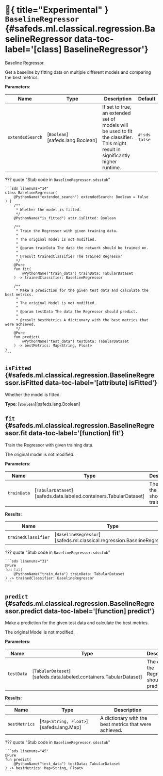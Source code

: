 [//]: # (DO NOT EDIT THIS FILE DIRECTLY. Instead, edit the corresponding stub file and execute `npm run docs:api`.)

# :test_tube:{ title="Experimental" } <code class="doc-symbol doc-symbol-class"></code> `BaselineRegressor` {#safeds.ml.classical.regression.BaselineRegressor data-toc-label='[class] BaselineRegressor'}

Baseline Regressor.

Get a baseline by fitting data on multiple different models and comparing the best metrics.

**Parameters:**

| Name | Type | Description | Default |
|------|------|-------------|---------|
| `extendedSearch` | [`Boolean`][safeds.lang.Boolean] | If set to true, an extended set of models will be used to fit the classifier. This might result in significantly higher runtime. | `#!sds false` |

??? quote "Stub code in `BaselineRegressor.sdsstub`"

    ```sds linenums="14"
    class BaselineRegressor(
        @PythonName("extended_search") extendedSearch: Boolean = false
    ) {
        /**
         * Whether the model is fitted.
         */
        @PythonName("is_fitted") attr isFitted: Boolean

        /**
         * Train the Regressor with given training data.
         *
         * The original model is not modified.
         *
         * @param trainData The data the network should be trained on.
         *
         * @result trainedClassifier The trained Regressor
         */
        @Pure
        fun fit(
            @PythonName("train_data") trainData: TabularDataset
        ) -> trainedClassifier: BaselineRegressor

        /**
         * Make a prediction for the given test data and calculate the best metrics.
         *
         * The original Model is not modified.
         *
         * @param testData The data the Regressor should predict.
         *
         * @result bestMetrics A dictionary with the best metrics that were achieved.
         */
        @Pure
        fun predict(
            @PythonName("test_data") testData: TabularDataset
        ) -> bestMetrics: Map<String, Float>
    }
    ```

## <code class="doc-symbol doc-symbol-attribute"></code> `isFitted` {#safeds.ml.classical.regression.BaselineRegressor.isFitted data-toc-label='[attribute] isFitted'}

Whether the model is fitted.

**Type:** [`Boolean`][safeds.lang.Boolean]

## <code class="doc-symbol doc-symbol-function"></code> `fit` {#safeds.ml.classical.regression.BaselineRegressor.fit data-toc-label='[function] fit'}

Train the Regressor with given training data.

The original model is not modified.

**Parameters:**

| Name | Type | Description | Default |
|------|------|-------------|---------|
| `trainData` | [`TabularDataset`][safeds.data.labeled.containers.TabularDataset] | The data the network should be trained on. | - |

**Results:**

| Name | Type | Description |
|------|------|-------------|
| `trainedClassifier` | [`BaselineRegressor`][safeds.ml.classical.regression.BaselineRegressor] | The trained Regressor |

??? quote "Stub code in `BaselineRegressor.sdsstub`"

    ```sds linenums="31"
    @Pure
    fun fit(
        @PythonName("train_data") trainData: TabularDataset
    ) -> trainedClassifier: BaselineRegressor
    ```

## <code class="doc-symbol doc-symbol-function"></code> `predict` {#safeds.ml.classical.regression.BaselineRegressor.predict data-toc-label='[function] predict'}

Make a prediction for the given test data and calculate the best metrics.

The original Model is not modified.

**Parameters:**

| Name | Type | Description | Default |
|------|------|-------------|---------|
| `testData` | [`TabularDataset`][safeds.data.labeled.containers.TabularDataset] | The data the Regressor should predict. | - |

**Results:**

| Name | Type | Description |
|------|------|-------------|
| `bestMetrics` | [`Map<String, Float>`][safeds.lang.Map] | A dictionary with the best metrics that were achieved. |

??? quote "Stub code in `BaselineRegressor.sdsstub`"

    ```sds linenums="45"
    @Pure
    fun predict(
        @PythonName("test_data") testData: TabularDataset
    ) -> bestMetrics: Map<String, Float>
    ```
